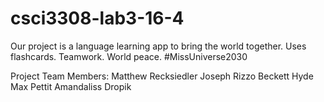 # csci3308-lab3-16-4

Our project is a language learning app to bring the world together. Uses flashcards. Teamwork.
World peace. #MissUniverse2030

Project Team Members:
Matthew Recksiedler
Joseph Rizzo
Beckett Hyde
Max Pettit
Amandaliss Dropik
